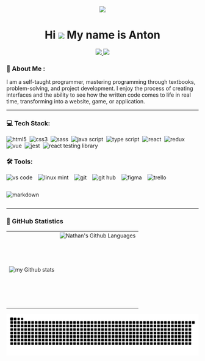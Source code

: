 <div align="center">
  <img src="https://media.giphy.com/media/M9gbBd9nbDrOTu1Mqx/giphy.gif" width="140"/>
</div>

# <div align="center">Hi ![](https://user-images.githubusercontent.com/18350557/176309783-0785949b-9127-417c-8b55-ab5a4333674e.gif) My name is Anton</div>

<div align="center">
  <a href="https://www.codewars.com/users/Nathan_Bailie">
    <img src="https://img.shields.io/badge/Codewars-B1361E?style=for-the-badge&logo=Codewars&logoColor=white"/>
  </a>
  <a href="https://leetcode.com/u/Nathan-Bailie/">
    <img src="https://img.shields.io/badge/-LeetCode-FFA116?style=for-the-badge&logo=LeetCode&logoColor=black"/>
  </a>
</div>

### 💬 About Me :

<p align="left">
I am a self-taught programmer, mastering programming through textbooks, problem-solving, and project development. I enjoy the process of creating interfaces and the ability to see how the written code comes to life in real time, transforming into a website, game, or application.
</p>

---

### 💻 Tech Stack:

<img alt="html5" src="https://img.shields.io/badge/HTML-E34F26?style=for-the-badge&logo=html5&logoColor=white" />&nbsp;
<img alt="css3" src="https://img.shields.io/badge/CSS-1572B6?&style=for-the-badge&logo=css3&logoColor=white" />&nbsp;
<img alt="sass" src="https://img.shields.io/badge/Sass-CC6699?style=for-the-badge&logo=sass&logoColor=white" />&nbsp;
<img alt="java script" src="https://img.shields.io/badge/JavaScript-F7DF1E?style=for-the-badge&logo=javascript&logoColor=black" />&nbsp;
<img alt="type script" src="https://img.shields.io/badge/TypeScript-007ACC?style=for-the-badge&logo=typescript&logoColor=white" />&nbsp;
<img alt="react" src="https://img.shields.io/badge/React-20232A?style=for-the-badge&logo=react&logoColor=61DAFB" />&nbsp;
<img alt="redux" src="https://img.shields.io/badge/Redux-593D88?style=for-the-badge&logo=redux&logoColor=white" />&nbsp;
<img alt="vue" src="https://img.shields.io/badge/Vue.js-35495E?style=for-the-badge&logo=vue.js&logoColor=4FC08D" />&nbsp;
<img alt="jest" src="https://img.shields.io/badge/Jest-323330?style=for-the-badge&logo=Jest&logoColor=white" />&nbsp;
<img alt="react testing library" src="https://img.shields.io/badge/testing%20library-323330?style=for-the-badge&logo=testing-library&logoColor=red" />&nbsp;

### 🛠 Tools:

<div style="display: flex; gap: 15px; flex-wrap: wrap;">
<img alt="vs code" src="https://custom-icon-badges.demolab.com/badge/Visual%20Studio%20Code-0078d7.svg?logo=vsc&logoColor=white" style="height: 30px;" />
<img alt="linux mint" src="https://img.shields.io/badge/Linux%20Mint-87CF3E?logo=linuxmint&logoColor=fff" style="height: 30px;" />
<img alt="git" src="https://img.shields.io/badge/Git-F05032?logo=git&logoColor=fff" style="height: 30px;" />
<img alt="git hub" src="https://img.shields.io/badge/GitHub-%23121011.svg?logo=github&logoColor=white" style="height: 30px;" />
<img alt="figma" src="https://img.shields.io/badge/Figma-F24E1E?logo=figma&logoColor=white" style="height: 30px;" />
<img alt="trello" src="https://img.shields.io/badge/Trello-0052CC?logo=trello&logoColor=fff" style="height: 30px;" />
<img alt="markdown" src="https://img.shields.io/badge/Markdown-%23000000.svg?logo=markdown&logoColor=white" style="height: 30px;" />
</div>

---

### 🔬 GitHub Statistics

<table>
  <tr>
    <td>
      <img align="left" src="https://github-readme-streak-stats.herokuapp.com/?user=NathanBailie&theme=algolia" alt="my Github stats" />
    </td>
    <td>
      <img height="195px" align="right" alt="Nathan's Github Languages" src="https://github-readme-stats-eight-theta.vercel.app/api/top-langs/?username=NathanBailie&theme=algolia&layout=compact" />
    </td>
  </tr>
</table>

![Snake animation](https://raw.githubusercontent.com/NathanBailie/NathanBailie/output/github-contribution-grid-snake-dark.svg)
